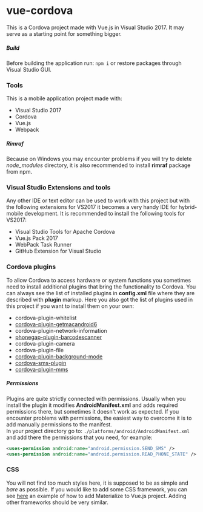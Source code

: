 # vue-cordova
This is a Cordova project made with Vue.js in Visual Studio 2017. It may serve as a starting point for something bigger.

##### Build
Before building the application run: `npm i` or restore packages through Visual Studio GUI.

### Tools
This is a mobile application project made with:
* Visual Studio 2017
* Cordova
* Vue.js
* Webpack

##### Rimraf
Because on Windows you may encounter problems if you will try to delete *node_modules* directory, it is also recommended to install **rimraf** package from npm.


### Visual Studio Extensions and tools
Any other IDE or text editor can be used to work with this project but with the following extensions for VS2017 it becomes a very handy IDE for hybrid-mobile development. It is recommended to install the following tools for VS2017:
* Visual Studio Tools for Apache Cordova 
* Vue.js Pack 2017
* WebPack Task Runner
* GitHub Extension for Visual Studio

### Cordova plugins
To allow Cordova to access hardware or system functions you sometimes need to install additional plugins that bring the functionality to Cordova. You can always see the list of installed plugins in **config.xml** file where they are described with **plugin** markup. Here you also got the list of plugins used in this project if you want to install them on your own:
* cordova-plugin-whitelist
* [cordova-plugin-getmacandroid6](https://github.com/navidmalekan/getmac)
* cordova-plugin-network-information
* [phonegap-plugin-barcodescanner](https://github.com/phonegap/phonegap-plugin-barcodescanner)
* cordova-plugin-camera
* cordova-plugin-file
* [cordova-plugin-background-mode](https://github.com/katzer/cordova-plugin-background-mode)
* [cordova-sms-plugin](https://github.com/cordova-sms/cordova-sms-plugin)
* [cordova-plugin-mms](https://github.com/pyxweb/cordova-plugin-mms)

##### Permissions
Plugins are quite strictly connected with permissions. Usually when you install the plugin it modifies **AndroidManifest.xml** and adds required permissions there, but sometimes it doesn't work as expected. If you encounter problems with permissions, the easiest way to overcome it is to add manually permissions to the manifest.<br />
In your project directory go to: `./platforms/android/AndroidManifest.xml` and add there the permissions that you need, for example:
```xml
<uses-permission android:name="android.permission.SEND_SMS" />
<uses-permission android:name="android.permission.READ_PHONE_STATE" />
```

### CSS
You will not find too much styles here, it is supposed to be as simple and *bare* as possible. If you would like to add some CSS framework, you can see [here](https://github.com/abik11/todo-app-vue) an example of how to add Materialize to Vue.js project. Adding other frameworks should be very similar.